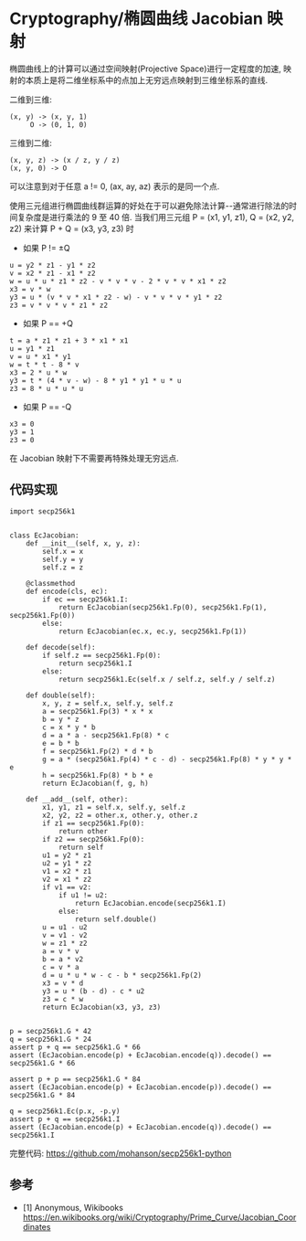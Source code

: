 # Cryptography/椭圆曲线 Jacobian 映射

椭圆曲线上的计算可以通过空间映射(Projective Space)进行一定程度的加速, 映射的本质上是将二维坐标系中的点加上无穷远点映射到三维坐标系的直线.

二维到三维:

```text
(x, y) -> (x, y, 1)
     O -> (0, 1, 0)
```

三维到二维:

```text
(x, y, z) -> (x / z, y / z)
(x, y, 0) -> O
```

可以注意到对于任意 a != 0, (ax, ay, az) 表示的是同一个点.

使用三元组进行椭圆曲线群运算的好处在于可以避免除法计算--通常进行除法的时间复杂度是进行乘法的 9 至 40 倍. 当我们用三元组 P = (x1, y1, z1), Q = (x2, y2, z2) 来计算 P + Q = (x3, y3, z3) 时

- 如果 P != ±Q

```text
u = y2 * z1 - y1 * z2
v = x2 * z1 - x1 * z2
w = u * u * z1 * z2 - v * v * v - 2 * v * v * x1 * z2
x3 = v * w
y3 = u * (v * v * x1 * z2 - w) - v * v * v * y1 * z2
z3 = v * v * v * z1 * z2
```

- 如果 P == +Q

```text
t = a * z1 * z1 + 3 * x1 * x1
u = y1 * z1
v = u * x1 * y1
w = t * t - 8 * v
x3 = 2 * u * w
y3 = t * (4 * v - w) - 8 * y1 * y1 * u * u
z3 = 8 * u * u * u
```

- 如果 P == -Q

```text
x3 = 0
y3 = 1
z3 = 0
```

在 Jacobian 映射下不需要再特殊处理无穷远点.

## 代码实现

```
import secp256k1


class EcJacobian:
    def __init__(self, x, y, z):
        self.x = x
        self.y = y
        self.z = z

    @classmethod
    def encode(cls, ec):
        if ec == secp256k1.I:
            return EcJacobian(secp256k1.Fp(0), secp256k1.Fp(1), secp256k1.Fp(0))
        else:
            return EcJacobian(ec.x, ec.y, secp256k1.Fp(1))

    def decode(self):
        if self.z == secp256k1.Fp(0):
            return secp256k1.I
        else:
            return secp256k1.Ec(self.x / self.z, self.y / self.z)

    def double(self):
        x, y, z = self.x, self.y, self.z
        a = secp256k1.Fp(3) * x * x
        b = y * z
        c = x * y * b
        d = a * a - secp256k1.Fp(8) * c
        e = b * b
        f = secp256k1.Fp(2) * d * b
        g = a * (secp256k1.Fp(4) * c - d) - secp256k1.Fp(8) * y * y * e
        h = secp256k1.Fp(8) * b * e
        return EcJacobian(f, g, h)

    def __add__(self, other):
        x1, y1, z1 = self.x, self.y, self.z
        x2, y2, z2 = other.x, other.y, other.z
        if z1 == secp256k1.Fp(0):
            return other
        if z2 == secp256k1.Fp(0):
            return self
        u1 = y2 * z1
        u2 = y1 * z2
        v1 = x2 * z1
        v2 = x1 * z2
        if v1 == v2:
            if u1 != u2:
                return EcJacobian.encode(secp256k1.I)
            else:
                return self.double()
        u = u1 - u2
        v = v1 - v2
        w = z1 * z2
        a = v * v
        b = a * v2
        c = v * a
        d = u * u * w - c - b * secp256k1.Fp(2)
        x3 = v * d
        y3 = u * (b - d) - c * u2
        z3 = c * w
        return EcJacobian(x3, y3, z3)


p = secp256k1.G * 42
q = secp256k1.G * 24
assert p + q == secp256k1.G * 66
assert (EcJacobian.encode(p) + EcJacobian.encode(q)).decode() == secp256k1.G * 66

assert p + p == secp256k1.G * 84
assert (EcJacobian.encode(p) + EcJacobian.encode(p)).decode() == secp256k1.G * 84

q = secp256k1.Ec(p.x, -p.y)
assert p + q == secp256k1.I
assert (EcJacobian.encode(p) + EcJacobian.encode(q)).decode() == secp256k1.I
```

完整代码: <https://github.com/mohanson/secp256k1-python>

## 参考

- [1] Anonymous, Wikibooks <https://en.wikibooks.org/wiki/Cryptography/Prime_Curve/Jacobian_Coordinates>
